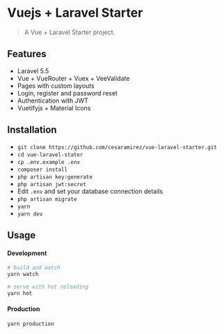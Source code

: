 # Vuejs + Laravel Starter 

> A Vue + Laravel Starter project.

## Features

- Laravel 5.5 
- Vue + VueRouter + Vuex + VeeValidate
- Pages with custom layouts 
- Login, register and password reset
- Authentication with JWT
- Vuetifyjs + Material Icons

## Installation

- `git clone https://github.com/cesaramirez/vue-laravel-starter.git`
- `cd vue-laravel-stater`
- `cp .env.example .env`
- `composer install`
- `php artisan key:generate`
- `php artisan jwt:secret`
- Edit `.env` and set your database connection details
- `php artisan migrate`
- `yarn`
- `yarn dev`

## Usage

#### Development

```bash
# build and watch
yarn watch

# serve with hot reloading
yarn hot
```

#### Production

```bash
yarn production
```
